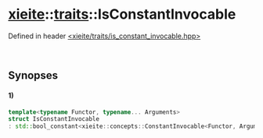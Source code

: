 # [xieite](../../xieite.md)\:\:[traits](../../traits.md)\:\:IsConstantInvocable
Defined in header [<xieite/traits/is_constant_invocable.hpp>](../../../include/xieite/traits/is_constant_invocable.hpp)

&nbsp;

## Synopses
#### 1)
```cpp
template<typename Functor, typename... Arguments>
struct IsConstantInvocable
: std::bool_constant<xieite::concepts::ConstantInvocable<Functor, Arguments...>> {};
```
